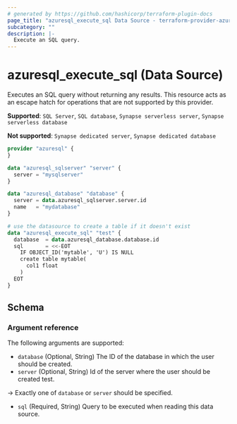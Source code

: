 ```yaml
---
# generated by https://github.com/hashicorp/terraform-plugin-docs
page_title: "azuresql_execute_sql Data Source - terraform-provider-azuresql"
subcategory: ""
description: |-
  Execute an SQL query.
---
```


# azuresql_execute_sql (Data Source)

Executes an SQL query without returning any results. This resource acts as an escape hatch for operations that are not supported by this provider.

**Supported**: `SQL Server`, `SQL database`, `Synapse serverless server`, `Synapse serverless database` 

**Not supported**: `Synapse dedicated server`, `Synapse dedicated database`

```terraform
provider "azuresql" {
}

data "azuresql_sqlserver" "server" {
  server = "mysqlserver"
}

data "azuresql_database" "database" {
  server = data.azuresql_sqlserver.server.id
  name   = "mydatabase"
}

# use the datasource to create a table if it doesn't exist
data "azuresql_execute_sql" "test" {
  database  = data.azuresql_database.database.id
  sql       = <<-EOT
    IF OBJECT_ID('mytable', 'U') IS NULL
    create table mytable(
      col1 float
    )
  EOT
}

```

<!-- schema generated by tfplugindocs -->
## Schema

### Argument reference
The following arguments are supported:

- `database` (Optional, String) The ID of the database in which the user should be created. 
- `server` (Optional, String) Id of the server where the user should be created test.

-> Exactly one of `database` or `server` should be specified.

- `sql` (Required, String) Query to be executed when reading this data source.

